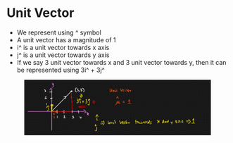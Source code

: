 # Unit Vector

* We represent using ^ symbol
* A unit vector has a magnitude of 1
* i^ is a unit vector towards x axis
* j^ is a unit vector towards y axis
* If we say 3 unit vector towards x and 3 unit vector towards y, then it can be represented using 3i^ + 3j^

<figure><img src="../../.gitbook/assets/image (2) (1) (1).png" alt=""><figcaption></figcaption></figure>

